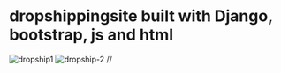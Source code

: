 # dropshippingsite built with Django, bootstrap, js and html
![dropship1](https://user-images.githubusercontent.com/70072644/175962983-687509b5-22ff-444d-9508-9d831cce2210.png)
![dropship-2](https://user-images.githubusercontent.com/70072644/175963497-2dc0613e-6b64-4bbf-b5ea-19141790e44d.png)
//
